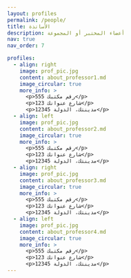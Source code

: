 ```yaml
---
layout: profiles
permalink: /people/
title: الأساتذة
description: أعضاء المختبر أو المجموعة
nav: true
nav_order: 7

profiles:
  - align: right
    image: prof_pic.jpg
    content: about_professor1.md
    image_circular: true
    more_info: >
      <p>555 رقم مكتبك</p>
      <p>123 شارع عنوانك</p>
      <p>مدينتك، الدولة 12345</p>
  - align: left
    image: prof_pic.jpg
    content: about_professor2.md
    image_circular: true
    more_info: >
      <p>555 رقم مكتبك</p>
      <p>123 شارع عنوانك</p>
      <p>مدينتك، الدولة 12345</p>
  - align: right
    image: prof_pic.jpg
    content: about_professor3.md
    image_circular: true
    more_info: >
      <p>555 رقم مكتبك</p>
      <p>123 شارع عنوانك</p>
      <p>مدينتك، الدولة 12345</p>
  - align: left
    image: prof_pic.jpg
    content: about_professor4.md
    image_circular: true
    more_info: >
      <p>555 رقم مكتبك</p>
      <p>123 شارع عنوانك</p>
      <p>مدينتك، الدولة 12345</p>
---
```

